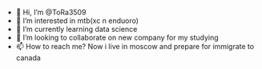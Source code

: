 - 👋 Hi, I’m @ToRa3509
- 👀 I’m interested in mtb(xc n enduoro)
- 🌱 I’m currently learning data science
- 💞️ I’m looking to collaborate on new company for my studying
- 📫 How to reach me? Now i live in moscow and prepare for immigrate to canada
